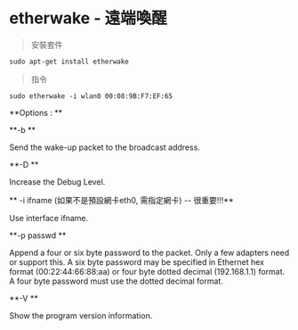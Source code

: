 # etherwake - 遠端喚醒

> 安裝套件

```text
sudo apt-get install etherwake
```

> 指令

```text
sudo etherwake -i wlan0 00:08:9B:F7:EF:65
```

**Options : **

**-b **

Send the wake-up packet to the broadcast address.

**-D **

Increase the Debug Level.

** -i ifname \(如果不是預設網卡eth0, 需指定網卡\) -- 很重要!!!**

Use interface ifname.

**-p passwd **

Append a four or six byte password to the packet. Only a few adapters need or support this. A six byte password may be specified in Ethernet hex format \(00:22:44:66:88:aa\) or four byte dotted decimal \(192.168.1.1\) format. A four byte password must use the dotted decimal format.

**-V **

Show the program version information.

